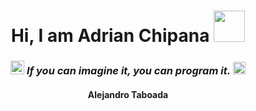 <h1 align = "center">
  <b>Hi, I am Adrian Chipana</b>
  <img src="https://images.emojiterra.com/google/noto-emoji/unicode-16.0/color/svg/1f64b-2642.svg" width = "50"></h1>
<h3 align="center">
  <img src="https://media4.giphy.com/media/v1.Y2lkPTc5MGI3NjExdHl3NHdhdWQ1aDhmeWk2Mm9kdTdkMWU3enJsMjIzaWEzbGJsdGRqcSZlcD12MV9pbnRlcm5hbF9naWZfYnlfaWQmY3Q9cw/wUzxTGJEEcbbVKabq5/giphy.gif" width="22">
  <i>If you can imagine it, you can program it.</i>
  <img src="https://media3.giphy.com/media/v1.Y2lkPTc5MGI3NjExcWdhNmdqOW1uanNsZnE2ejI1OXZyYzdwempseTBpYXVhcXJ5OGhjbSZlcD12MV9pbnRlcm5hbF9naWZfYnlfaWQmY3Q9cw/6KirhLJyR7oMcwgJQk/giphy.gif" width="20">
</h3>
<h4 align="center">
  <b>Alejandro Taboada</b>
</h4>
<!--  -->
